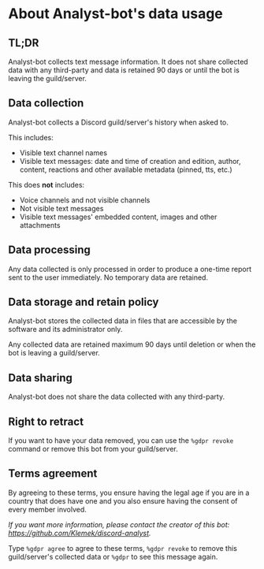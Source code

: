 # About Analyst-bot's data usage

## TL;DR

Analyst-bot collects text message information. It does not share collected data with any third-party and data is retained 90 days or until the bot is leaving the guild/server.

## Data collection

Analyst-bot collects a Discord guild/server's history when asked to.

This includes:

- Visible text channel names
- Visible text messages: date and time of creation and edition,  author,  content,  reactions and other available metadata (pinned, tts, etc.)

This does __not__ includes:

- Voice channels and not visible channels
- Not visible text messages
- Visible text messages' embedded content, images and other attachments

## Data processing

Any data collected is only processed in order to produce a one-time report sent to the user immediately. No temporary data are retained.

## Data storage and retain policy

Analyst-bot stores the collected data in files that are accessible by the software and its administrator only.

Any collected data are retained maximum 90 days until deletion or when the bot is leaving a guild/server.

## Data sharing

Analyst-bot does not share the data collected with any third-party.

## Right to retract

If you want to have your data removed, you can use the `%gdpr revoke` command or remove this bot from your guild/server.

## Terms agreement

By agreeing to these terms, you ensure having the legal age if you are in a country that does have one and you also ensure having the consent of every member involved.

*If you want more information, please contact the creator of this bot: <https://github.com/Klemek/discord-analyst>.*

Type `%gdpr agree` to agree to these terms, `%gdpr revoke` to remove this guild/server's collected data or `%gdpr` to see this message again.
